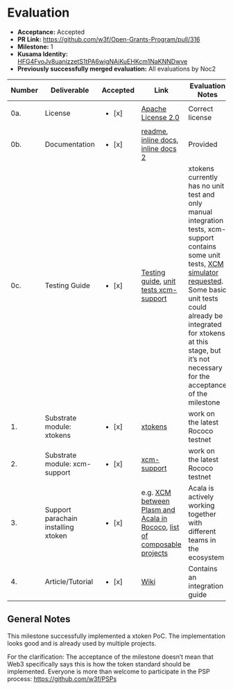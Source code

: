 # Evaluation

- **Acceptance:** Accepted
- **PR Link:** https://github.com/w3f/Open-Grants-Program/pull/316
- **Milestone:** 1
- **Kusama Identity:** [HFG4FvoJv8uanizzetS1tPA6wigNAiKuEHKcm1NaKNNDwve](https://polkascan.io/pre/kusama/account/HFG4FvoJv8uanizzetS1tPA6wigNAiKuEHKcm1NaKNNDwve)
- **Previously successfully merged evaluation:** All evaluations by Noc2

| Number | Deliverable                         | Accepted               | Link                                                                                                                                                                                                                                                                                                                                                                                                         | Evaluation Notes                                                                                                                                                                                                                                                                                                                   |
| ------ | ----------------------------------- | ---------------------- | ------------------------------------------------------------------------------------------------------------------------------------------------------------------------------------------------------------------------------------------------------------------------------------------------------------------------------------------------------------------------------------------------------------ | ---------------------------------------------------------------------------------------------------------------------------------------------------------------------------------------------------------------------------------------------------------------------------------------------------------------------------------- |
| 0a.    | License                             | <ul><li>[x] </li></ul> | [Apache License 2.0](https://github.com/open-web3-stack/open-runtime-module-library/blob/master/LICENSE)                                                                                                                                                                                                                                                                                                     | Correct license                                                                                                                                                                                                                                                                                                                    |
| 0b.    | Documentation                       | <ul><li>[x] </li></ul> | [readme](https://github.com/open-web3-stack/open-runtime-module-library/blob/68f3081876ea89904ca4b41d30ef3e532e01b288/xtokens/README.md), [inline docs](https://github.com/open-web3-stack/open-runtime-module-library/blob/68f3081876ea89904ca4b41d30ef3e532e01b288/xtokens/src/lib.rs), [inline docs 2](https://github.com/open-web3-stack/open-runtime-module-library/blob/master/xcm-support/src/lib.rs) | Provided                                                                                                                                                                                                                                                                                                                           |
| 0c.    | Testing Guide                       | <ul><li>[x] </li></ul> | [Testing guide](https://github.com/open-web3-stack/open-runtime-module-library/tree/master/xtokens#notes), [unit tests xcm-support](https://github.com/open-web3-stack/open-runtime-module-library/blob/master/xcm-support/src/tests.rs)                                                                                                                                                                     | xtokens currently has no unit test and only manual integration tests, xcm-support contains some unit tests, [XCM simulator requested](https://github.com/paritytech/polkadot/issues/2544). Some basic unit tests could already be integrated for xtokens at this stage, but it’s not necessary for the acceptance of the milestone |
| 1.     | Substrate module: xtokens           | <ul><li>[x] </li></ul> | [xtokens](https://github.com/open-web3-stack/open-runtime-module-library/blob/master/xtokens/src/lib.rs)                                                                                                                                                                                                                                                                                                     | work on the latest Rococo testnet                                                                                                                                                                                                                                                                                                  |
| 2.     | Substrate module: xcm-support       | <ul><li>[x] </li></ul> | [xcm-support](https://github.com/open-web3-stack/open-runtime-module-library/blob/master/xcm-support/src/lib.rs)                                                                                                                                                                                                                                                                                             | work on the latest Rococo testnet                                                                                                                                                                                                                                                                                                  |
| 3.     | Support parachain installing xtoken | <ul><li>[x] </li></ul> | e.g. [XCM between Plasm and Acala in Rococo](https://www.youtube.com/watch?v=-1kOjLBScbM), [list of composable projects](ComposableWith)                                                                                                                                                                                                                                                                     | Acala is actively working together with different teams in the ecosystem                                                                                                                                                                                                                                                           |
| 4.     | Article/Tutorial                    | <ul><li>[x] </li></ul> | [Wiki](https://github.com/open-web3-stack/open-runtime-module-library/wiki/xtokens)                                                                                                                                                                                                                                                                                                                          | Contains an integration guide                                                                                                                                                                                                                                                                                                      |

## General Notes

This milestone successfully implemented a xtoken PoC. The implementation looks good and is already used by multiple projects.

For the clarification: The acceptance of the milestone doesn’t mean that Web3 specifically says this is how the token standard should be implemented. Everyone is more than welcome to participate in the PSP process: https://github.com/w3f/PSPs
